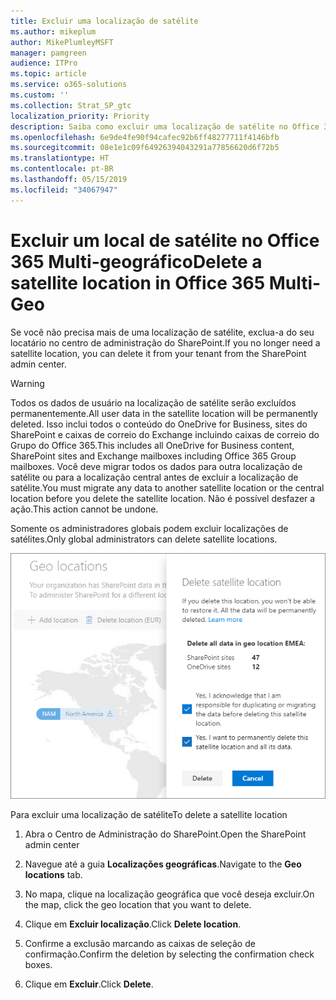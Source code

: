 ```yaml
---
title: Excluir uma localização de satélite
ms.author: mikeplum
author: MikePlumleyMSFT
manager: pamgreen
audience: ITPro
ms.topic: article
ms.service: o365-solutions
ms.custom: ''
ms.collection: Strat_SP_gtc
localization_priority: Priority
description: Saiba como excluir uma localização de satélite no Office 365 Multi-geográfico.
ms.openlocfilehash: 6e9de4fe90f94cafec92b6ff48277711f4146bfb
ms.sourcegitcommit: 08e1e1c09f64926394043291a77856620d6f72b5
ms.translationtype: HT
ms.contentlocale: pt-BR
ms.lasthandoff: 05/15/2019
ms.locfileid: "34067947"
---
```

# <a name="delete-a-satellite-location-in-office-365-multi-geo"></a><span data-ttu-id="4932c-103">Excluir um local de satélite no Office 365 Multi-geográfico</span><span class="sxs-lookup"><span data-stu-id="4932c-103">Delete a satellite location in Office 365 Multi-Geo</span></span>

<span data-ttu-id="4932c-104">Se você não precisa mais de uma localização de satélite, exclua-a do seu locatário no centro de administração do SharePoint.</span><span class="sxs-lookup"><span data-stu-id="4932c-104">If you no longer need a satellite location, you can delete it from your tenant from the SharePoint admin center.</span></span>

> [!WARNING]
> <span data-ttu-id="4932c-105">Todos os dados de usuário na localização de satélite serão excluídos permanentemente.</span><span class="sxs-lookup"><span data-stu-id="4932c-105">All user data in the satellite location will be permanently deleted.</span></span> <span data-ttu-id="4932c-106">Isso inclui todos o conteúdo do OneDrive for Business, sites do SharePoint e caixas de correio do Exchange incluindo caixas de correio do Grupo do Office 365.</span><span class="sxs-lookup"><span data-stu-id="4932c-106">This includes all OneDrive for Business content, SharePoint sites and Exchange mailboxes including Office 365 Group mailboxes.</span></span> <span data-ttu-id="4932c-107">Você deve migrar todos os dados para outra localização de satélite ou para a localização central antes de excluir a localização de satélite.</span><span class="sxs-lookup"><span data-stu-id="4932c-107">You must migrate any data to another satellite location or the central location before you delete the satellite location.</span></span> <span data-ttu-id="4932c-108">Não é possível desfazer a ação.</span><span class="sxs-lookup"><span data-stu-id="4932c-108">This action cannot be undone.</span></span>

<span data-ttu-id="4932c-109">Somente os administradores globais podem excluir localizações de satélites.</span><span class="sxs-lookup"><span data-stu-id="4932c-109">Only global administrators can delete satellite locations.</span></span>

![Captura de tela de um centro de administração multi-geográfico mostrando a exclusão da interface do usuário de uma localização](media/multi-geo-delete-satellite-location.png)

<span data-ttu-id="4932c-111">Para excluir uma localização de satélite</span><span class="sxs-lookup"><span data-stu-id="4932c-111">To delete a satellite location</span></span>

1. <span data-ttu-id="4932c-112">Abra o Centro de Administração do SharePoint.</span><span class="sxs-lookup"><span data-stu-id="4932c-112">Open the SharePoint admin center</span></span>

2. <span data-ttu-id="4932c-113">Navegue até a guia **Localizações geográficas**.</span><span class="sxs-lookup"><span data-stu-id="4932c-113">Navigate to the **Geo locations** tab.</span></span>

3. <span data-ttu-id="4932c-114">No mapa, clique na localização geográfica que você deseja excluir.</span><span class="sxs-lookup"><span data-stu-id="4932c-114">On the map, click the geo location that you want to delete.</span></span>

4. <span data-ttu-id="4932c-115">Clique em **Excluir localização**.</span><span class="sxs-lookup"><span data-stu-id="4932c-115">Click **Delete location**.</span></span>

5. <span data-ttu-id="4932c-116">Confirme a exclusão marcando as caixas de seleção de confirmação.</span><span class="sxs-lookup"><span data-stu-id="4932c-116">Confirm the deletion by selecting the confirmation check boxes.</span></span>

6. <span data-ttu-id="4932c-117">Clique em **Excluir**.</span><span class="sxs-lookup"><span data-stu-id="4932c-117">Click **Delete**.</span></span>
